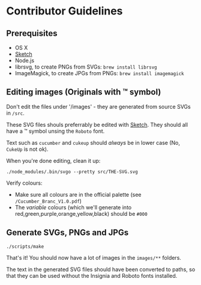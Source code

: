 # Contributor Guidelines

## Prerequisites

* OS X
* [Sketch](https://www.sketchapp.com/)
* Node.js
* librsvg, to create PNGs from SVGs: `brew install librsvg`
* ImageMagick, to create JPGs from PNGs: `brew install imagemagick`

## Editing images (Originals with ™ symbol)

Don't edit the files under '/images' - they are generated from source SVGs in
`/src`.

These SVG files shouls preferrably be edited with [Sketch](https://www.sketchapp.com/).
They should all have a ™ symbol unsing the `Roboto` font.

Text such as `cucumber` and `cukeup` should *always* be in lower case (No, `CukeUp` is not ok).

When you're done editing, clean it up:

    ./node_modules/.bin/svgo --pretty src/THE-SVG.svg

Verify colours:

* Make sure all colours are in the official palette (see `/Cucumber_Branc_V1.0.pdf`)
* The *variable* colours (which we'll generate into red,green,purple,orange,yellow,black) should be `#000`

## Generate SVGs, PNGs and JPGs

    ./scripts/make

That's it! You should now have a lot of images in the `images/**` folders.

The text in the generated SVG files should have been converted to paths, so that they
can be used without the Insignia and Roboto fonts installed.

